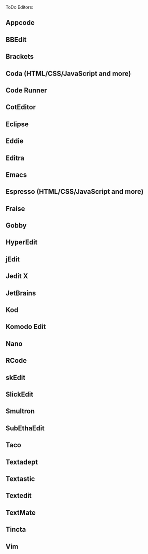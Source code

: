 ToDo Editors:

## Appcode
## BBEdit
## Brackets
## Coda (HTML/CSS/JavaScript and more)
## Code Runner
## CotEditor
## Eclipse
## Eddie
## Editra
## Emacs
## Espresso (HTML/CSS/JavaScript and more)
## Fraise
## Gobby
## HyperEdit
## jEdit
## Jedit X
## JetBrains
## Kod
## Komodo Edit
## Nano
## RCode
## skEdit
## SlickEdit
## Smultron
## SubEthaEdit
## Taco
## Textadept
## Textastic
## Textedit
## TextMate
## Tincta
## Vim



